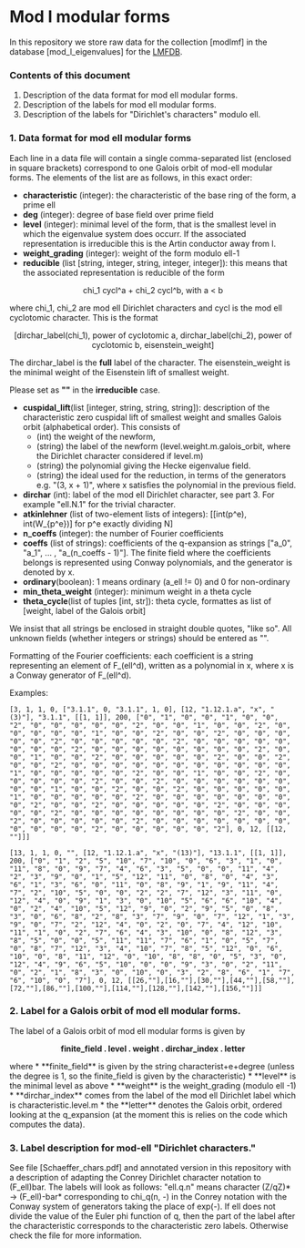 # Mod l modular forms

In this repository we store raw data for the collection [modlmf] in the database [mod_l_eigenvalues] for the [LMFDB](https://github.com/LMFDB/lmfdb).


### Contents of this document
1. Description of the data format for mod ell modular forms. 
2. Description of the labels for mod ell modular forms.
3. Description of the labels for "Dirichlet's characters" modulo ell. 

### 1. Data format for mod ell modular forms

Each line in a data file will contain a single comma-separated list (enclosed in square brackets) correspond to one Galois orbit of mod-ell modular forms. The elements of the list are as follows, in this exact order:

* **characteristic** (integer): the characteristic of the base ring of the form, a prime ell
* **deg** (integer): degree of base field over prime field
* **level** (integer): minimal level of the form, that is the smallest level in which the eigenvalue system does occurr. If the associated representation is irreducible this is the Artin conductor away from l.
* **weight_grading** (integer): weight of the form modulo ell-1
* **reducible** (list [string, integer, string, integer, integer]): this means that the associated representation is reducible of the form 
<p align="center">
chi_1 cycl^a + chi_2 cycl^b,                  with a < b
</p>
where chi_1, chi_2 are mod ell Dirichlet characters and cycl is the mod ell cyclotomic character. This is the format
<p align="center">
[dirchar_label(chi_1), power of cyclotomic a, dirchar_label(chi_2), power of cyclotomic b, eisenstein_weight] 
</p>

   The dirchar_label is the **full** label of the character.
   The eisenstein_weight is the minimal weight of the Eisenstein lift of smallest weight.

Please set as **""** in the **irreducible** case.

* **cuspidal_lift**(list [integer, string, string, string]): description of the characteristic zero cuspidal lift of smallest weight and smalles Galois orbit (alphabetical order). This consists of 
    * (int) the weight of the newform, 
    * (string) the label of the newform (level.weight.m.galois_orbit, where the Dirichlet character considered if level.m)
    * (string) the polynomial giving the Hecke eigenvalue field.
    * (string) the ideal used for the reduction, in terms of the generators e.g. "(3, x + 1)", where x satisfies the polynomial in the previous field. 
* **dirchar** (int): label of the mod ell Dirichlet character, see part 3. For example "ell.N.1" for the trivial character. 
* **atkinlehner** (list of two-element lists of integers): [[int(p^e), int(W_{p^e})] for p^e exactly dividing N] 
* **n_coeffs** (integer): the number of Fourier coefficients
* **coeffs** (list of strings): coefficients of the q-expansion as strings ["a_0", "a_1", ... , "a_(n_coeffs - 1)"]. The finite field where the coefficients belongs is represented using Conway polynomials, and the generator is denoted by x.
* **ordinary**(boolean): 1 means ordinary (a_ell != 0) and 0 for non-ordinary
* **min_theta_weight** (integer): minimum weight in a theta cycle
* **theta_cycle**(list of tuples [int, str]): theta cycle, formattes as list of [weight, label of the Galois orbit]

We insist that all strings be enclosed in straight double quotes, "like so". 
All unknown fields (whether integers or strings) should be entered as "".

Formatting of the Fourier coefficients: each coefficient is a string representing an element of F_(ell^d), written as a polynomial in x, where x is a Conway generator of F_(ell^d).

Examples:  
```
[3, 1, 1, 0, ["3.1.1", 0, "3.1.1", 1, 0], [12, "1.12.1.a", "x", "(3)"], "3.1.1", [[1, 1]], 200, ["0", "1", "0", "0", "1", "0", "0", "2", "0", "0", "0", "0", "0", "2", "0", "0", "1", "0", "0", "2", "0", "0", "0", "0", "0", "1", "0", "0", "2", "0", "0", "2", "0", "0", "0", "0", "0", "2", "0", "0", "0", "0", "0", "2", "0", "0", "0", "0", "0", "0", "0", "0", "2", "0", "0", "0", "0", "0", "0", "0", "0", "2", "0", "0", "1", "0", "0", "2", "0", "0", "0", "0", "0", "2", "0", "0", "2", "0", "0", "2", "0", "0", "0", "0", "0", "0", "0", "0", "0", "0", "0", "1", "0", "0", "0", "0", "0", "2", "0", "0", "1", "0", "0", "2", "0", "0", "0", "0", "0", "2", "0", "0", "2", "0", "0", "0", "0", "0", "0", "0", "0", "1", "0", "0", "2", "0", "0", "2", "0", "0", "0", "0", "0", "1", "0", "0", "0", "0", "0", "2", "0", "0", "0", "0", "0", "0", "0", "0", "2", "0", "0", "2", "0", "0", "0", "0", "0", "2", "0", "0", "0", "0", "0", "2", "0", "0", "0", "0", "0", "0", "0", "0", "2", "0", "0", "2", "0", "0", "0", "0", "0", "2", "0", "0", "0", "0", "0", "0", "0", "0", "0", "0", "0", "2", "0", "0", "0", "0", "0", "2"], 0, 12, [[12, ""]]]

[13, 1, 1, 0, "", [12, "1.12.1.a", "x", "(13)"], "13.1.1", [[1, 1]], 200, ["0", "1", "2", "5", "10", "7", "10", "0", "6", "3", "1", "0", "11", "8", "0", "9", "7", "4", "6", "3", "5", "0", "0", "11", "4", "2", "3", "9", "0", "1", "5", "12", "11", "0", "8", "0", "4", "3", "6", "1", "3", "6", "0", "11", "0", "8", "9", "1", "9", "11", "4", "7", "2", "10", "5", "0", "0", "2", "2", "7", "12", "3", "11", "0", "12", "4", "0", "9", "1", "3", "0", "10", "5", "6", "6", "10", "4", "0", "2", "4", "10", "5", "12", "9", "0", "2", "9", "5", "0", "8", "3", "0", "6", "8", "2", "8", "3", "7", "9", "0", "7", "12", "1", "3", "9", "0", "7", "2", "12", "4", "0", "2", "0", "7", "4", "12", "10", "11", "1", "0", "2", "7", "6", "4", "3", "10", "0", "8", "12", "3", "8", "5", "0", "0", "5", "11", "11", "7", "6", "1", "0", "5", "7", "0", "8", "7", "12", "3", "4", "10", "7", "8", "5", "12", "0", "6", "10", "0", "8", "11", "12", "0", "10", "8", "8", "0", "5", "3", "0", "12", "4", "9", "6", "5", "10", "0", "0", "9", "3", "0", "2", "11", "0", "2", "1", "8", "3", "0", "10", "0", "3", "2", "8", "6", "1", "7", "6", "10", "0", "7"], 0, 12, [[26,""],[16,""],[30,""],[44,""],[58,""],[72,""],[86,""],[100,""],[114,""],[128,""],[142,""],[156,""]]]
```



### 2. Label for a Galois orbit of mod ell modular forms. 

The label of a Galois orbit of mod ell modular forms is given by

<p align="center" ><b>
finite_field . level . weight . dirchar_index . letter
</b></p>  
where 
* **finite_field** is given by the string characterist+e+degree (unless the degree is 1, so the finite_field is given by the characteristic)
* **level** is the minimal level as above
* **weight** is the weight_grading (modulo ell -1)
* **dirchar_index** comes from the label of the mod ell Dirichlet label which is characteristic.level.m
* the **letter** denotes the Galois orbit, ordered looking at the q_expansion (at the moment this is relies on the code which computes the data).


### 3. Label description for mod-ell "Dirichlet characters." 

See file [Schaeffer_chars.pdf] and annotated version in this repository with a description of adapting the Conrey Dirichlet character notation to (F_ell)bar. 
The labels will look as follows: "ell.q.n" means character (Z/qZ)* -> (F_ell)-bar* corresponding to chi_q(n, -) in the Conrey notation with the Conway system of generators taking the place of exp(-). If ell does not divide the value of the Euler phi function of q, then the part of the label after the characteristic corresponds to the characteristic zero labels. Otherwise check the file for more information.

